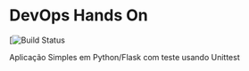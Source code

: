 # DevOps Hands On

[![Build Status](https://sonarcloud.io/summary/overall?id=AndreTamutis_devopslab)

Aplicação Simples em Python/Flask com teste usando Unittest
